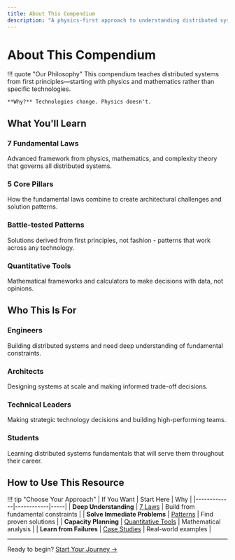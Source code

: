 ```yaml
---
title: About This Compendium
description: "A physics-first approach to understanding distributed systems"
---
```


# About This Compendium

!!! quote "Our Philosophy"
    This compendium teaches distributed systems from first principles—starting with physics and mathematics rather than specific technologies.

    **Why?** Technologies change. Physics doesn't.

## What You'll Learn

<div class="grid" markdown>
  <div class="card">
    <h3 class="card__title">7 Fundamental Laws</h3>
    <p class="card__description">
      Advanced framework from physics, mathematics, and complexity theory that governs all distributed systems.
    </p>
  </div>
  
  <div class="card">
    <h3 class="card__title">5 Core Pillars</h3>
    <p class="card__description">
      How the fundamental laws combine to create architectural challenges and solution patterns.
    </p>
  </div>
  
  <div class="card">
    <h3 class="card__title">Battle-tested Patterns</h3>
    <p class="card__description">
      Solutions derived from first principles, not fashion - patterns that work across any technology.
    </p>
  </div>
  
  <div class="card">
    <h3 class="card__title">Quantitative Tools</h3>
    <p class="card__description">
      Mathematical frameworks and calculators to make decisions with data, not opinions.
    </p>
  </div>
</div>

## Who This Is For

<div class="grid" markdown>
  <div class="feature-card">
    <h3 class="feature-card__title">Engineers</h3>
    <p class="feature-card__description">
      Building distributed systems and need deep understanding of fundamental constraints.
    </p>
  </div>
  
  <div class="feature-card">
    <h3 class="feature-card__title">Architects</h3>
    <p class="feature-card__description">
      Designing systems at scale and making informed trade-off decisions.
    </p>
  </div>
  
  <div class="feature-card">
    <h3 class="feature-card__title">Technical Leaders</h3>
    <p class="feature-card__description">
      Making strategic technology decisions and building high-performing teams.
    </p>
  </div>
  
  <div class="feature-card">
    <h3 class="feature-card__title">Students</h3>
    <p class="feature-card__description">
      Learning distributed systems fundamentals that will serve them throughout their career.
    </p>
  </div>
</div>

## How to Use This Resource

!!! tip "Choose Your Approach"
    | If You Want | Start Here | Why |
    |-------------|------------|-----|
    | **Deep Understanding** | [7 Laws](../part1-axioms/) | Build from fundamental constraints |
    | **Solve Immediate Problems** | [Patterns](../patterns/) | Find proven solutions |
    | **Capacity Planning** | [Quantitative Tools](../quantitative/) | Mathematical analysis |
    | **Learn from Failures** | [Case Studies](../case-studies/) | Real-world examples |

---

Ready to begin? [Start Your Journey →](getting-started.md)